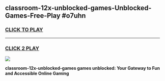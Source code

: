 
## classroom-12x-unblocked-games-Unblocked-Games-Free-Play #o7uhn
<h3>
<a href="https://us.freeplayer.one?title=classroom-12x-unblocked-games&ref=9M">CLICK TO PLAY</a></h3>
<hr>

<h3>
<a href="https://us.freeplayer.one?title=classroom-12x-unblocked-games&ref=9M">CLICK 2 PLAY</a>
  
</h3>

<a href="https://us.freeplayer.one?title=classroom-12x-unblocked-games&ref=9M"><img src="https://clearcache.store/games.png"></a>


**classroom-12x-unblocked-games games unblocked: Your Gateway to Fun and Accessible Online Gaming**
